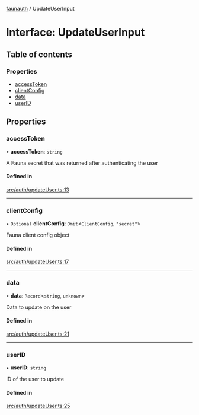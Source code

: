 [faunauth](../index.md) / UpdateUserInput

# Interface: UpdateUserInput

## Table of contents

### Properties

- [accessToken](UpdateUserInput.md#accesstoken)
- [clientConfig](UpdateUserInput.md#clientconfig)
- [data](UpdateUserInput.md#data)
- [userID](UpdateUserInput.md#userid)

## Properties

### accessToken

• **accessToken**: `string`

A Fauna secret that was returned after authenticating the user

#### Defined in

[src/auth/updateUser.ts:13](https://github.com/alexnitta/faunauth/blob/7e6e39b/src/auth/updateUser.ts#L13)

___

### clientConfig

• `Optional` **clientConfig**: `Omit`<`ClientConfig`, ``"secret"``\>

Fauna client config object

#### Defined in

[src/auth/updateUser.ts:17](https://github.com/alexnitta/faunauth/blob/7e6e39b/src/auth/updateUser.ts#L17)

___

### data

• **data**: `Record`<`string`, `unknown`\>

Data to update on the user

#### Defined in

[src/auth/updateUser.ts:21](https://github.com/alexnitta/faunauth/blob/7e6e39b/src/auth/updateUser.ts#L21)

___

### userID

• **userID**: `string`

ID of the user to update

#### Defined in

[src/auth/updateUser.ts:25](https://github.com/alexnitta/faunauth/blob/7e6e39b/src/auth/updateUser.ts#L25)
